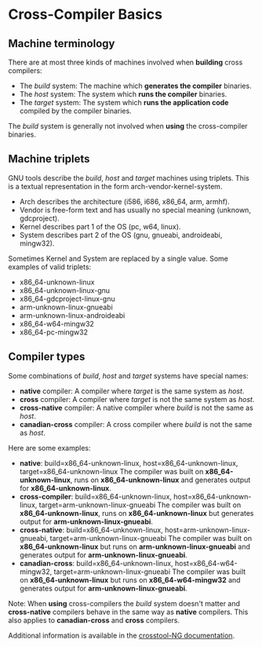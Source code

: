 Cross-Compiler Basics
========

Machine terminology
-------------------
There are at most three kinds of machines involved when **building** cross
compilers:

- The _build_ system: The machine which **generates the compiler** binaries.
- The _host_ system: The system which **runs the compiler** binaries.
- The _target_ system: The system which **runs the application code** compiled
  by the compiler binaries.

The _build_ system is generally not involved when **using** the cross-compiler
binaries.

Machine triplets
----------------
GNU tools describe the _build_, _host_ and _target_ machines using
triplets. This is a textual representation in the form arch-vendor-kernel-system.

- Arch describes the architecture (i586, i686, x86_64, arm, armhf).
- Vendor is free-form text and has usually no special meaning (unknown, gdcproject).
- Kernel describes part 1 of the OS (pc, w64, linux).
- System describes part 2 of the OS (gnu, gnueabi, androideabi, mingw32).

Sometimes Kernel and System are replaced by a single value. Some examples of valid
triplets:

- x86_64-unknown-linux 
- x86_64-unknown-linux-gnu 
- x86_64-gdcproject-linux-gnu
- arm-unknown-linux-gnueabi
- arm-unknown-linux-androideabi
- x86_64-w64-mingw32
- x86_64-pc-mingw32

Compiler types
--------------
Some combinations of _build_, _host_ and _target_ systems have special names:

- **native** compiler: A compiler where _target_ is the same system as _host_.
- **cross** compiler: A compiler where _target_ is not the same system as _host_.
- **cross-native** compiler: A native compiler where _build_ is not the same as _host_.
- **canadian-cross** compiler: A cross compiler where _build_ is not the same as _host_.

Here are some examples:

- **native**: build=x86_64-unknown-linux, host=x86_64-unknown-linux, target=x86_64-unknown-linux
  The compiler was built on **x86_64-unknown-linux**, runs on **x86_64-unknown-linux**
  and generates output for **x86_64-unknown-linux**.
- **cross-compiler**: build=x86_64-unknown-linux, host=x86_64-unknown-linux, target=arm-unknown-linux-gnueabi
  The compiler was built on **x86_64-unknown-linux**, runs on **x86_64-unknown-linux**
  but generates output for **arm-unknown-linux-gnueabi**.
- **cross-native**: build=x86_64-unknown-linux, host=arm-unknown-linux-gnueabi, target=arm-unknown-linux-gnueabi
  The compiler was built on **x86_64-unknown-linux** but runs on **arm-unknown-linux-gnueabi**
  and generates output for **arm-unknown-linux-gnueabi**.
- **canadian-cross**: build=x86_64-unknown-linux, host=x86_64-w64-mingw32, target=arm-unknown-linux-gnueabi
  The compiler was built on **x86_64-unknown-linux** but runs on **x86_64-w64-mingw32** and
  generates output for **arm-unknown-linux-gnueabi**.

Note: When **using** cross-compilers the _build_ system doesn't matter
and **cross-native** compilers behave in the same way as **native** compilers.
This also applies to **canadian-cross** and **cross** compilers.

Additional information is available in the [crosstool-NG documentation][1].

[1]: https://github.com/crosstool-ng/crosstool-ng/blob/master/docs/6%20-%20Toolchain%20types.txt
